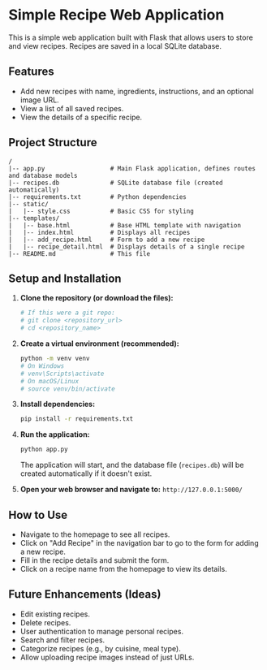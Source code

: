 # Simple Recipe Web Application

This is a simple web application built with Flask that allows users to store and view recipes. Recipes are saved in a local SQLite database.

## Features

- Add new recipes with name, ingredients, instructions, and an optional image URL.
- View a list of all saved recipes.
- View the details of a specific recipe.

## Project Structure

```
/
|-- app.py                  # Main Flask application, defines routes and database models
|-- recipes.db              # SQLite database file (created automatically)
|-- requirements.txt        # Python dependencies
|-- static/
|   |-- style.css           # Basic CSS for styling
|-- templates/
|   |-- base.html           # Base HTML template with navigation
|   |-- index.html          # Displays all recipes
|   |-- add_recipe.html     # Form to add a new recipe
|   |-- recipe_detail.html  # Displays details of a single recipe
|-- README.md               # This file
```

## Setup and Installation

1.  **Clone the repository (or download the files):**
    ```bash
    # If this were a git repo:
    # git clone <repository_url>
    # cd <repository_name>
    ```

2.  **Create a virtual environment (recommended):**
    ```bash
    python -m venv venv
    # On Windows
    # venv\Scripts\activate
    # On macOS/Linux
    # source venv/bin/activate
    ```

3.  **Install dependencies:**
    ```bash
    pip install -r requirements.txt
    ```

4.  **Run the application:**
    ```bash
    python app.py
    ```
    The application will start, and the database file (`recipes.db`) will be created automatically if it doesn't exist.

5.  **Open your web browser and navigate to:**
    `http://127.0.0.1:5000/`

## How to Use

-   Navigate to the homepage to see all recipes.
-   Click on "Add Recipe" in the navigation bar to go to the form for adding a new recipe.
-   Fill in the recipe details and submit the form.
-   Click on a recipe name from the homepage to view its details.

## Future Enhancements (Ideas)

-   Edit existing recipes.
-   Delete recipes.
-   User authentication to manage personal recipes.
-   Search and filter recipes.
-   Categorize recipes (e.g., by cuisine, meal type).
-   Allow uploading recipe images instead of just URLs.
